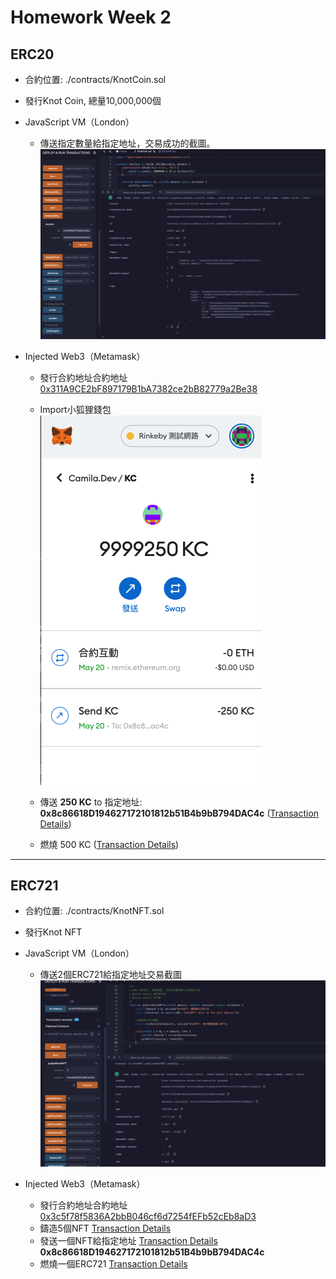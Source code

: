 # Homework Week 2

## ERC20

+ 合約位置: ./contracts/KnotCoin.sol
+ 發行Knot Coin, 總量10,000,000個

+ JavaScript VM（London）
    - 傳送指定數量給指定地址，交易成功的截圖。
     ![傳送指定數量給指定地址](./Snapshots/KC%20Token%20to%200xAb8483F64d9C6d1EcF9b849Ae677dD3315835cb2.png) 


+  Injected Web3（Metamask）
    - 發行合約地址合約地址 [0x311A9CE2bF897179B1bA7382ce2bB82779a2Be38](https://rinkeby.etherscan.io/address/0x311A9CE2bF897179B1bA7382ce2bB82779a2Be38)
    
    - Import小狐狸錢包
    ![Import小狐狸錢包](./Snapshots/Snip20220520_33.png) 

    - 傳送 **250 KC** to 指定地址: **0x8c86618D194627172101812b51B4b9bB794DAC4c** ([Transaction Details](https://rinkeby.etherscan.io/tx/0x9dedb37f27f864d930e3e26220128c5f019cb010c528794ca5064cc59b0df4a3)) 
     

    - 燃燒 500 KC ([Transaction Details](https://rinkeby.etherscan.io/tx/0x5a69a6768714add4c22e6ae3bc7c499ce85d51c3428b7e3d84cbb93b090cba7f))

---

## ERC721

+ 合約位置: ./contracts/KnotNFT.sol
+ 發行Knot NFT
+ JavaScript VM（London）
    - 傳送2個ERC721給指定地址交易截圖
     ![](./Snapshots/KNFT%20to%200x3c5f78f5836A2bbB046cf6d7254fEFb52cEb8aD3.png) 

+  Injected Web3（Metamask）
    - 發行合約地址合約地址 [0x3c5f78f5836A2bbB046cf6d7254fEFb52cEb8aD3](https://rinkeby.etherscan.io/tx/0x5a69a6768714add4c22e6ae3bc7c499ce85d51c3428b7e3d84cbb93b090cba7f)
    - 鑄造5個NFT [Transaction Details](https://rinkeby.etherscan.io/tx/0xa05d7173e81509731ebf268ef80651b27c7d5517c0e4ab0671df1062d4327a8b)
    - 發送一個NFT給指定地址 [Transaction Details](https://rinkeby.etherscan.io/tx/0x0e142782419dc17c34df03fa14dcb40398c5444eb60c733bd798bee8bff86a3e) **0x8c86618D194627172101812b51B4b9bB794DAC4c** 
    - 燃燒一個ERC721 [Transaction Details](https://rinkeby.etherscan.io/tx/0x32a7735eb0a56c574813fd18e704a35913af2bf5d7e9839fb773d3adc7f88616)
